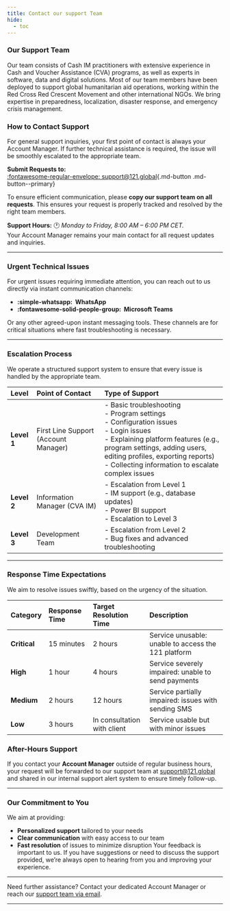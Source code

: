 ```yaml
---
title: Contact our support Team
hide:
  - toc
---
```


### Our Support Team

Our team consists of Cash IM practitioners with extensive experience in Cash and Voucher Assistance (CVA) programs, as well as experts in software, data and digital solutions. Most of our team members have been deployed to support global humanitarian aid operations, working within the Red Cross Red Crescent Movement and other international NGOs. We bring expertise in preparedness, localization, disaster response, and emergency crisis management.

### How to Contact Support

For general support inquiries, your first point of contact is always your Account Manager. If further technical assistance is required, the issue will be smoothly escalated to the appropriate team.

**Submit Requests to:**  
[:fontawesome-regular-envelope: support@121.global](mailto:support@121.global){.md-button .md-button--primary}

To ensure efficient communication, please **copy our support team on all
requests**. This ensures your request is properly tracked and resolved by the
right team members.

**Support Hours:** 🕐 _Monday to Friday, 8:00 AM – 6:00 PM CET._  
Your Account Manager remains your main contact for all request updates and inquiries.

---

### Urgent Technical Issues

For urgent issues requiring immediate attention, you can reach out to us directly
 via instant communication channels:

- **:simple-whatsapp:&nbsp; WhatsApp**
- **:fontawesome-solid-people-group:&nbsp; Microsoft Teams**


Or any other agreed-upon instant messaging tools.
These channels are for critical situations where fast troubleshooting is necessary.

---

### Escalation Process

We operate a structured support system to ensure that every issue is handled
by the appropriate team.

<!-- markdownlint-disable no-inline-html -->
| **Level** | **Point of Contact**       | **Type of Support** |
|:-----|:-----|:-----|
| **Level 1** | First Line Support (Account Manager) | - Basic troubleshooting<br>- Program settings<br>- Configuration issues<br>- Login issues<br>- Explaining platform features (e.g., program settings, adding users, editing profiles, exporting reports)<br>- Collecting information to escalate complex issues<br> |
| **Level 2** | Information Manager (CVA IM) | - Escalation from Level 1<br>- IM support (e.g., database updates)<br>- Power BI support<br>- Escalation to Level 3  |
| **Level 3** | Development Team | - Escalation from Level 2<br>- Bug fixes and advanced troubleshooting    |
<!-- markdownlint-enable no-inline-html -->

---

### Response Time Expectations

We aim to resolve issues swiftly, based on the urgency of the situation.

| **Category** | **Response Time** | **Target Resolution Time**  | **Description**                                     |
| :----------- | :---------------- | :-------------------------- | :-------------------------------------------------- |
| **Critical** | 15 minutes        | 2 hours                     | Service unusable: unable to access the 121 platform |
| **High**     | 1 hour            | 4 hours                     | Service severely impaired: unable to send payments  |
| **Medium**   | 2 hours           | 12 hours                    | Service partially impaired: issues with sending SMS |
| **Low**      | 3 hours           | In consultation with client | Service usable but with minor issues                |

### After-Hours Support

If you contact your **Account Manager** outside of regular business hours,
your request will be forwarded to our support team at
[support@121.global](mailto:support@121.global) and shared in our internal
support alert system to ensure timely follow-up.

---

### Our Commitment to You

We aim at providing:

- **Personalized support** tailored to your needs
- **Clear communication** with easy access to our team
- **Fast resolution** of issues to minimize disruption
Your feedback is important to us. If you have suggestions or need to discuss the
 support provided, we’re always open to hearing from you and improving your experience.

---

Need further assistance? Contact your dedicated Account Manager or reach
our [support team via email](mailto:support@121.global).

---
